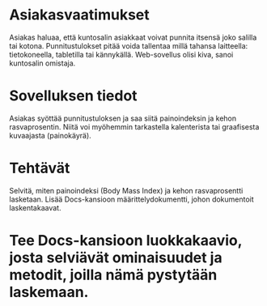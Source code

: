 # Asiakasvaatimukset
Asiakas haluaa, että kuntosalin asiakkaat voivat punnita itsensä joko salilla tai kotona. 
Punnitustulokset pitää voida tallentaa millä tahansa laitteella: tietokoneella, tabletilla tai kännykällä. Web-sovellus olisi kiva, sanoi kuntosalin omistaja.

# Sovelluksen tiedot 
Asiakas syöttää punnitustuloksen ja saa siitä painoindeksin ja kehon rasvaprosentin. Niitä voi myöhemmin tarkastella kalenterista tai graafisesta kuvaajasta (painokäyrä).

# Tehtävät
Selvitä, miten painoindeksi (Body Mass Index) ja kehon rasvaprosentti lasketaan. Lisää Docs-kansioon määrittelydokumentti, johon dokumentoit laskentakaavat.

# Tee Docs-kansioon luokkakaavio, josta selviävät ominaisuudet ja metodit, joilla nämä pystytään laskemaan.

